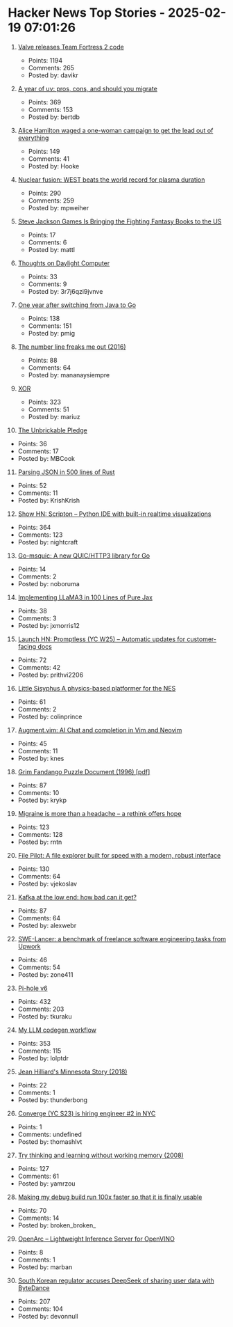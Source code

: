 # Hacker News Top Stories - 2025-02-19 07:01:26

1. [Valve releases Team Fortress 2 code](https://github.com/ValveSoftware/source-sdk-2013/commit/0759e2e8e179d5352d81d0d4aaded72c1704b7a9)
   - Points: 1194
   - Comments: 265
   - Posted by: davikr

2. [A year of uv: pros, cons, and should you migrate](https://www.bitecode.dev/p/a-year-of-uv-pros-cons-and-should)
   - Points: 369
   - Comments: 153
   - Posted by: bertdb

3. [Alice Hamilton waged a one-woman campaign to get the lead out of everything](https://www.smithsonianmag.com/innovation/how-alice-hamilton-waged-one-woman-campaign-get-lead-out-everything-180985960/)
   - Points: 149
   - Comments: 41
   - Posted by: Hooke

4. [Nuclear fusion: WEST beats the world record for plasma duration](https://www.cea.fr/english/Pages/News/nuclear-fusion-west-beats-the-world-record-for-plasma-duration.aspx)
   - Points: 290
   - Comments: 259
   - Posted by: mpweiher

5. [Steve Jackson Games Is Bringing the Fighting Fantasy Books to the US](https://www.sjgames.com/fightingfantasy/)
   - Points: 17
   - Comments: 6
   - Posted by: mattl

6. [Thoughts on Daylight Computer](https://jon.bo/posts/daylight-computer-1/)
   - Points: 33
   - Comments: 9
   - Posted by: 3r7j6qzi9jvnve

7. [One year after switching from Java to Go](https://glasskube.dev/blog/from-java-to-go/)
   - Points: 138
   - Comments: 151
   - Posted by: pmig

8. [The number line freaks me out (2016)](https://mathwithbaddrawings.com/2016/12/28/why-the-number-line-freaks-me-out/)
   - Points: 88
   - Comments: 64
   - Posted by: mananaysiempre

9. [XOR](https://www.chiark.greenend.org.uk/~sgtatham/quasiblog/xor/)
   - Points: 323
   - Comments: 51
   - Posted by: mariuz

10. [The Unbrickable Pledge](https://usetrmnl.com/blog/the-unbrickable-pledge)
   - Points: 36
   - Comments: 17
   - Posted by: MBCook

11. [Parsing JSON in 500 lines of Rust](https://www.krish.gg/blog/json-parser-in-rust)
   - Points: 52
   - Comments: 11
   - Posted by: KrishKrish

12. [Show HN: Scripton – Python IDE with built-in realtime visualizations](https://scripton.dev)
   - Points: 364
   - Comments: 123
   - Posted by: nightcraft

13. [Go-msquic: A new QUIC/HTTP3 library for Go](https://github.com/noboruma/go-msquic)
   - Points: 14
   - Comments: 2
   - Posted by: noboruma

14. [Implementing LLaMA3 in 100 Lines of Pure Jax](https://saurabhalone.com/blogs/llama3/web)
   - Points: 38
   - Comments: 3
   - Posted by: jxmorris12

15. [Launch HN: Promptless (YC W25) – Automatic updates for customer-facing docs](undefined)
   - Points: 72
   - Comments: 42
   - Posted by: prithvi2206

16. [Little Sisyphus A physics-based platformer for the NES](https://pubby.games/sisyphus.html)
   - Points: 61
   - Comments: 2
   - Posted by: colinprince

17. [Augment.vim: AI Chat and completion in Vim and Neovim](https://github.com/augmentcode/augment.vim)
   - Points: 45
   - Comments: 11
   - Posted by: knes

18. [Grim Fandango Puzzle Document (1996) [pdf]](http://gameshelf.jmac.org/2008/11/13/GrimPuzzleDoc_small.pdf)
   - Points: 87
   - Comments: 10
   - Posted by: krykp

19. [Migraine is more than a headache – a rethink offers hope](https://www.nature.com/articles/d41586-025-00456-x)
   - Points: 123
   - Comments: 128
   - Posted by: rntn

20. [File Pilot: A file explorer built for speed with a modern, robust interface](https://filepilot.tech/)
   - Points: 130
   - Comments: 64
   - Posted by: vjekoslav

21. [Kafka at the low end: how bad can it get?](https://broot.ca/kafka-at-the-low-end.html)
   - Points: 87
   - Comments: 64
   - Posted by: alexwebr

22. [SWE-Lancer: a benchmark of freelance software engineering tasks from Upwork](https://arxiv.org/abs/2502.12115)
   - Points: 46
   - Comments: 54
   - Posted by: zone411

23. [Pi-hole v6](https://pi-hole.net/blog/2025/02/18/introducing-pi-hole-v6/)
   - Points: 432
   - Comments: 203
   - Posted by: tkuraku

24. [My LLM codegen workflow](https://harper.blog/2025/02/16/my-llm-codegen-workflow-atm/)
   - Points: 353
   - Comments: 115
   - Posted by: lolptdr

25. [Jean Hilliard's Minnesota Story (2018)](https://www.mprnews.org/story/2018/01/25/jean-hilliard-northern-minnesota-frozen-survived)
   - Points: 22
   - Comments: 1
   - Posted by: thunderbong

26. [Converge (YC S23) is hiring engineer #2 in NYC](https://jobs.gem.com/converge/am9icG9zdDreA6I3WJ4ZJ1Yx_WHS5zKP)
   - Points: 1
   - Comments: undefined
   - Posted by: thomashlvt

27. [Try thinking and learning without working memory (2008)](https://sharpbrains.com/blog/2008/05/25/try-thinking-and-learning-without-working-memory/)
   - Points: 127
   - Comments: 61
   - Posted by: yamrzou

28. [Making my debug build run 100x faster so that it is finally usable](https://gaultier.github.io/blog/making_my_debug_build_run_100_times_faster.html)
   - Points: 70
   - Comments: 14
   - Posted by: broken_broken_

29. [OpenArc – Lightweight Inference Server for OpenVINO](https://github.com/SearchSavior/OpenArc)
   - Points: 8
   - Comments: 1
   - Posted by: marban

30. [South Korean regulator accuses DeepSeek of sharing user data with ByteDance](https://www.bbc.com/news/articles/c4gex0x87g4o)
   - Points: 207
   - Comments: 104
   - Posted by: devonnull

